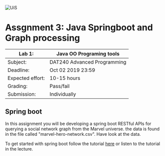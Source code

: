 ![UiS](https://www.uis.no/getfile.php/13391907/Biblioteket/Logo%20og%20veiledninger/UiS_liggende_logo_liten.png)

# Assgnment 3: Java Springboot and Graph processing

| Lab 1:		| Java OO Programing tools		|
| -------------------- 	| ------------------------------------- |
| Subject: 		| DAT240 Advanced Programming 		|
| Deadline:		| Oct 02 2019 23:59			|
| Expected effort:	| 10-15 hours 				|
| Grading: 		| Pass/fail 				|
| Submission: 		| Individually				|


## Spring boot
In this assignment you will be developing a spring boot RESTful APIs for querying a social network graph from the Marvel universe. the data is found in the file called "marvel-hero-network.csv". Have look at the data.

To get started with spring boot follow the tutorial [here](https://www.tutorialspoint.com/spring_boot/spring_boot_building_restful_web_services.htm) or listen to the tutorial in the lecture. 
